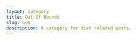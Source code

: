 ```yaml
---
layout: category
title: Out Of Bounds
slug: oob
description: A category for diet related posts.
---
```

